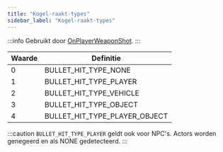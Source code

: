```yaml
---
title: "Kogel‑raakt‑types"
sidebar_label: "Kogel‑raakt‑types"
---
```


:::info
Gebruikt door [OnPlayerWeaponShot](../callbacks/OnPlayerWeaponShot).
:::

| Waarde | Definitie                    |
| ------ | ---------------------------- |
| 0      | BULLET_HIT_TYPE_NONE         |
| 1      | BULLET_HIT_TYPE_PLAYER       |
| 2      | BULLET_HIT_TYPE_VEHICLE      |
| 3      | BULLET_HIT_TYPE_OBJECT       |
| 4      | BULLET_HIT_TYPE_PLAYER_OBJECT|

:::caution
`BULLET_HIT_TYPE_PLAYER` geldt ook voor NPC's. Actors worden genegeerd en als NONE gedetecteerd.
:::


